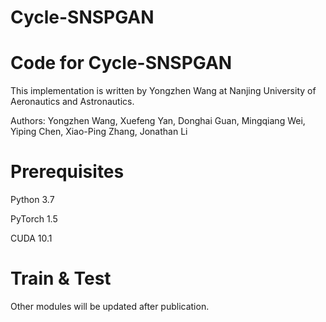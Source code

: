# Cycle-SNSPGAN
# Code for Cycle-SNSPGAN

This implementation is written by Yongzhen Wang at Nanjing University of Aeronautics and Astronautics.

Authors: Yongzhen Wang, Xuefeng Yan, Donghai Guan, Mingqiang Wei, Yiping Chen, Xiao-Ping Zhang, Jonathan Li


# Prerequisites
Python 3.7

PyTorch 1.5

CUDA 10.1

# Train & Test
Other modules will be updated after publication.
